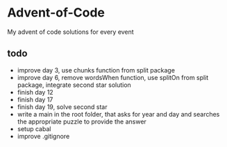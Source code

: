 # Advent-of-Code
My advent of code solutions for every event

## todo
- improve day 3, use chunks function from split package
- improve day 6, remove wordsWhen function, use splitOn from split package, integrate second star solution
- finish day 12
- finish day 17
- finish day 19, solve second star
- write a main in the root folder, that asks for year and day and searches the appropriate puzzle to provide the answer
- setup cabal
- improve .gitignore